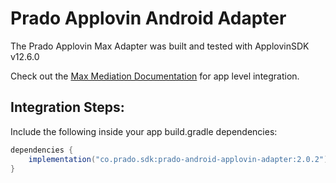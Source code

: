 # Prado Applovin Android Adapter

The Prado Applovin Max Adapter was built and tested with ApplovinSDK v12.6.0<BR>

Check out the [Max Mediation Documentation](https://dash.applovin.com/documentation/mediation/android/getting-started/integration) for app level integration.

## Integration Steps:

Include the following inside your app build.gradle dependencies:

```java
dependencies {
    implementation("co.prado.sdk:prado-android-applovin-adapter:2.0.2")
}
```

